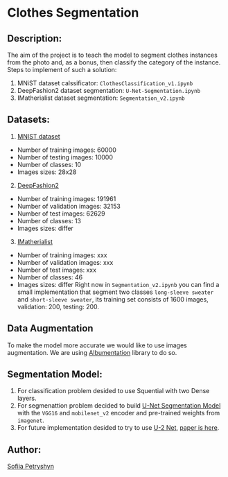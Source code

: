 # Clothes Segmentation 

## Description:
The aim of the project is to teach the model to segment clothes instances from the photo and, as a bonus, then classify the category of the instance.\
Steps to implement of such a solution:
1. MNiST dataset calssificator: `ClothesClassification_v1.ipynb`
2. DeepFashion2 dataset segmentation: `U-Net-Segmentation.ipynb`
3. IMatherialist dataset segmentation: `Segmentation_v2.ipynb`

## Datasets:
1. [MNIST dataset](https://www.tensorflow.org/api_docs/python/tf/keras/datasets/fashion_mnist)
* Number of training images: 60000
* Number of testing images: 10000
* Number of classes: 10
* Images sizes: 28x28
2. [DeepFashion2](https://github.com/switchablenorms/DeepFashion2)
* Number of training images: 191961
* Number of validation images: 32153
* Number of test images: 62629
* Number of classes: 13
* Images sizes: differ
3. [IMatherialist](https://www.kaggle.com/c/imaterialist-fashion-2019-FGVC6/data)
* Number of training images: xxx
* Number of validation images: xxx
* Number of test images: xxx
* Number of classes: 46
* Images sizes: differ
Right now in `Segmentation_v2.ipynb` you can find a small implementation that segment two classes `long-sleeve sweater` and `short-sleeve sweater`, its training set consists of 1600 images, validation: 200, testing: 200.

## Data Augmentation
To make the model more accurate we would like to use images augmentation. We are using
 [Albumentation](https://github.com/albumentations-team/albumentations) library to do so.

## Segmentation Model:
1. For classification problem desided to use Squential with two Dense layers.
2. For segmenattion problem decided to build [U-Net Segmentation Model](https://github.com/qubvel/segmentation_models.pytorch) with the `VGG16` and `mobilenet_v2` encoder and pre-trained weights from `imagenet`.
3. For future implementation desided to try to use [U-2 Net](https://github.com/NathanUA/U-2-Net), [paper is here](https://arxiv.org/pdf/2005.09007v2.pdf).

## Author:
[Sofiia Petryshyn](https://github.com/SOFIAshyn/)
